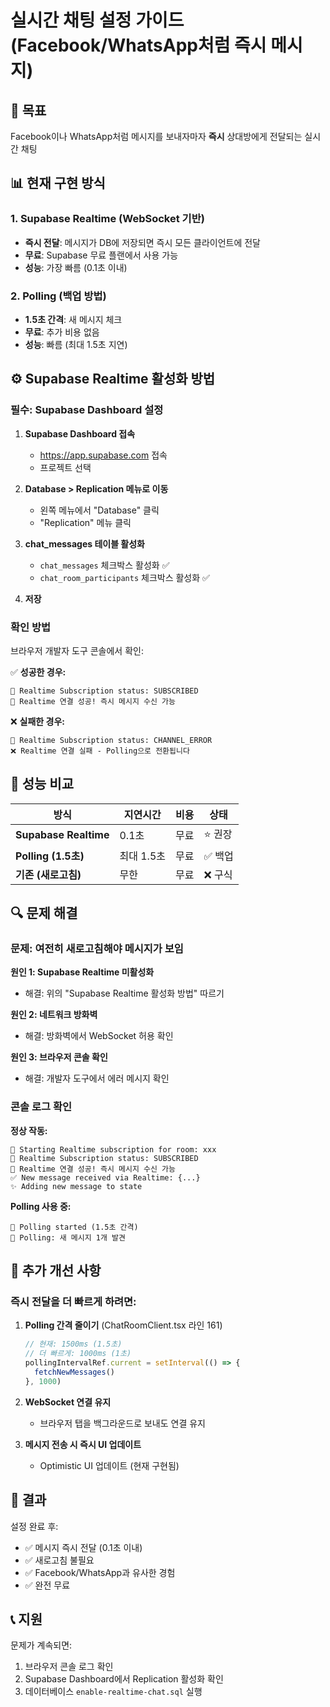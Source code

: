 # 실시간 채팅 설정 가이드 (Facebook/WhatsApp처럼 즉시 메시지)

## 🎯 목표
Facebook이나 WhatsApp처럼 메시지를 보내자마자 **즉시** 상대방에게 전달되는 실시간 채팅

## 📊 현재 구현 방식

### 1. Supabase Realtime (WebSocket 기반)
- **즉시 전달**: 메시지가 DB에 저장되면 즉시 모든 클라이언트에 전달
- **무료**: Supabase 무료 플랜에서 사용 가능
- **성능**: 가장 빠름 (0.1초 이내)

### 2. Polling (백업 방법)
- **1.5초 간격**: 새 메시지 체크
- **무료**: 추가 비용 없음
- **성능**: 빠름 (최대 1.5초 지연)

## ⚙️ Supabase Realtime 활성화 방법

### 필수: Supabase Dashboard 설정

1. **Supabase Dashboard 접속**
   - https://app.supabase.com 접속
   - 프로젝트 선택

2. **Database > Replication 메뉴로 이동**
   - 왼쪽 메뉴에서 "Database" 클릭
   - "Replication" 메뉴 클릭

3. **chat_messages 테이블 활성화**
   - `chat_messages` 체크박스 활성화 ✅
   - `chat_room_participants` 체크박스 활성화 ✅

4. **저장**

### 확인 방법

브라우저 개발자 도구 콘솔에서 확인:

✅ **성공한 경우:**
```
🔔 Realtime Subscription status: SUBSCRIBED
🎉 Realtime 연결 성공! 즉시 메시지 수신 가능
```

❌ **실패한 경우:**
```
🔔 Realtime Subscription status: CHANNEL_ERROR
❌ Realtime 연결 실패 - Polling으로 전환됩니다
```

## 🚀 성능 비교

| 방식 | 지연시간 | 비용 | 상태 |
|------|---------|------|------|
| **Supabase Realtime** | 0.1초 | 무료 | ⭐️ 권장 |
| **Polling (1.5초)** | 최대 1.5초 | 무료 | ✅ 백업 |
| **기존 (새로고침)** | 무한 | 무료 | ❌ 구식 |

## 🔍 문제 해결

### 문제: 여전히 새로고침해야 메시지가 보임

**원인 1: Supabase Realtime 미활성화**
- 해결: 위의 "Supabase Realtime 활성화 방법" 따르기

**원인 2: 네트워크 방화벽**
- 해결: 방화벽에서 WebSocket 허용 확인

**원인 3: 브라우저 콘솔 확인**
- 해결: 개발자 도구에서 에러 메시지 확인

### 콘솔 로그 확인

**정상 작동:**
```
📡 Starting Realtime subscription for room: xxx
🔔 Realtime Subscription status: SUBSCRIBED
🎉 Realtime 연결 성공! 즉시 메시지 수신 가능
✅ New message received via Realtime: {...}
✨ Adding new message to state
```

**Polling 사용 중:**
```
🔄 Polling started (1.5초 간격)
🔄 Polling: 새 메시지 1개 발견
```

## 📝 추가 개선 사항

### 즉시 전달을 더 빠르게 하려면:

1. **Polling 간격 줄이기** (ChatRoomClient.tsx 라인 161)
   ```typescript
   // 현재: 1500ms (1.5초)
   // 더 빠르게: 1000ms (1초)
   pollingIntervalRef.current = setInterval(() => {
     fetchNewMessages()
   }, 1000)
   ```

2. **WebSocket 연결 유지**
   - 브라우저 탭을 백그라운드로 보내도 연결 유지

3. **메시지 전송 시 즉시 UI 업데이트**
   - Optimistic UI 업데이트 (현재 구현됨)

## 🎉 결과

설정 완료 후:
- ✅ 메시지 즉시 전달 (0.1초 이내)
- ✅ 새로고침 불필요
- ✅ Facebook/WhatsApp과 유사한 경험
- ✅ 완전 무료

## 📞 지원

문제가 계속되면:
1. 브라우저 콘솔 로그 확인
2. Supabase Dashboard에서 Replication 활성화 확인
3. 데이터베이스 `enable-realtime-chat.sql` 실행


